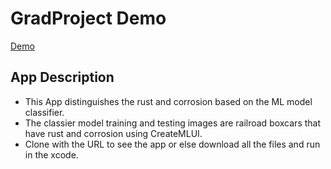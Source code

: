 # GradProject Demo
[Demo](https://drive.google.com/file/d/1CPiJSNNfxbBLg9RrS1kiTRWpqR02F6uj/view?usp=sharing)

## App Description ##
  * This App distinguishes the rust and corrosion based on the ML model classifier.
  * The classier model training and testing images are railroad boxcars that have rust and corrosion using CreateMLUI.
  * Clone with the URL to see the app or else download all the files and run in the xcode.
